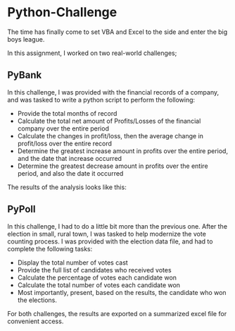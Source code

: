 # Python-Challenge
The time has finally come to set VBA and Excel to the side and enter the big boys league.

In this assignment, I worked on two real-world challenges;

## PyBank
In this challenge, I was provided with the financial records of a company, and was tasked to write a python script to perform the following:
* Provide the total months of record
* Calculate the total net amount of Profits/Losses of the financial company over the entire period
* Calculate the changes in profit/loss, then the average change in profit/loss over the entire record
* Determine the greatest increase amount in profits over the entire period, and the date that increase occurred
* Determine the greatest decrease amount in profits over the entire period, and also the date it occurred

The results of the analysis looks like this: 

## PyPoll
In this challenge, I had to do a little bit more than the previous one. After the election  in small, rural town, I was tasked to help modernize the vote counting process. 
I was provided with the election data file, and had to complete the following tasks:
* Display the total number of votes cast
* Provide the full list of candidates who received votes
* Calculate the percentage of votes each candidate won
* Calculate the total number of votes each candidate won
* Most importantly, present, based on the results, the candidate who won the elections.

For both challenges, the results are exported on a summarized excel file for convenient access.